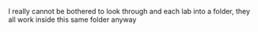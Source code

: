 I really cannot be bothered to look through and each lab into a folder, they all work inside this same folder anyway

